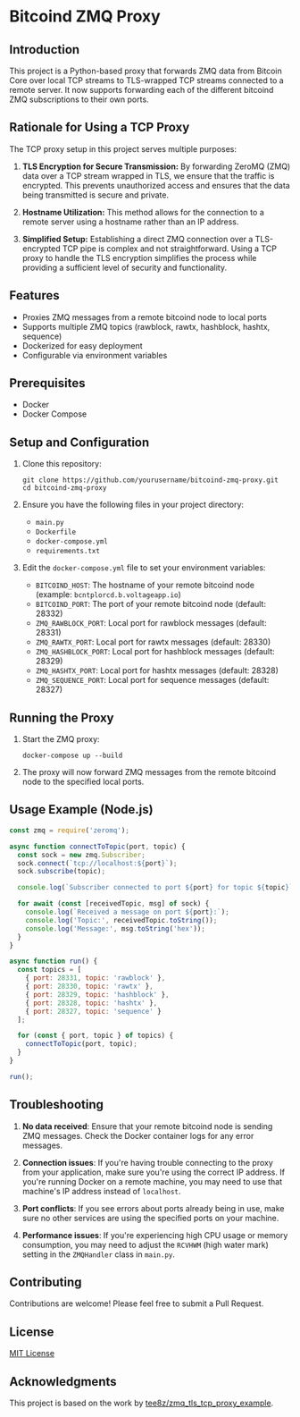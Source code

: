 # Bitcoind ZMQ Proxy

## Introduction
This project is a Python-based proxy that forwards ZMQ data from Bitcoin Core over local TCP streams to TLS-wrapped TCP streams connected to a remote server. It now supports forwarding each of the different bitcoind ZMQ subscriptions to their own ports.

## Rationale for Using a TCP Proxy
The TCP proxy setup in this project serves multiple purposes:

1. **TLS Encryption for Secure Transmission:** By forwarding ZeroMQ (ZMQ) data over a TCP stream wrapped in TLS, we ensure that the traffic is encrypted. This prevents unauthorized access and ensures that the data being transmitted is secure and private.

2. **Hostname Utilization:** This method allows for the connection to a remote server using a hostname rather than an IP address.

3. **Simplified Setup:** Establishing a direct ZMQ connection over a TLS-encrypted TCP pipe is complex and not straightforward. Using a TCP proxy to handle the TLS encryption simplifies the process while providing a sufficient level of security and functionality.

## Features
- Proxies ZMQ messages from a remote bitcoind node to local ports
- Supports multiple ZMQ topics (rawblock, rawtx, hashblock, hashtx, sequence)
- Dockerized for easy deployment
- Configurable via environment variables

## Prerequisites
- Docker
- Docker Compose

## Setup and Configuration

1. Clone this repository:
   ```
   git clone https://github.com/yourusername/bitcoind-zmq-proxy.git
   cd bitcoind-zmq-proxy
   ```

2. Ensure you have the following files in your project directory:
   - `main.py`
   - `Dockerfile`
   - `docker-compose.yml`
   - `requirements.txt`

3. Edit the `docker-compose.yml` file to set your environment variables:

   - `BITCOIND_HOST`: The hostname of your remote bitcoind node (example: `bcntplorcd.b.voltageapp.io`)
   - `BITCOIND_PORT`: The port of your remote bitcoind node (default: 28332)
   - `ZMQ_RAWBLOCK_PORT`: Local port for rawblock messages (default: 28331)
   - `ZMQ_RAWTX_PORT`: Local port for rawtx messages (default: 28330)
   - `ZMQ_HASHBLOCK_PORT`: Local port for hashblock messages (default: 28329)
   - `ZMQ_HASHTX_PORT`: Local port for hashtx messages (default: 28328)
   - `ZMQ_SEQUENCE_PORT`: Local port for sequence messages (default: 28327)

## Running the Proxy

1. Start the ZMQ proxy:
   ```
   docker-compose up --build
   ```

2. The proxy will now forward ZMQ messages from the remote bitcoind node to the specified local ports.

## Usage Example (Node.js)

```javascript
const zmq = require('zeromq');

async function connectToTopic(port, topic) {
  const sock = new zmq.Subscriber;
  sock.connect(`tcp://localhost:${port}`);
  sock.subscribe(topic);

  console.log(`Subscriber connected to port ${port} for topic ${topic}`);

  for await (const [receivedTopic, msg] of sock) {
    console.log(`Received a message on port ${port}:`);
    console.log('Topic:', receivedTopic.toString());
    console.log('Message:', msg.toString('hex'));
  }
}

async function run() {
  const topics = [
    { port: 28331, topic: 'rawblock' },
    { port: 28330, topic: 'rawtx' },
    { port: 28329, topic: 'hashblock' },
    { port: 28328, topic: 'hashtx' },
    { port: 28327, topic: 'sequence' }
  ];

  for (const { port, topic } of topics) {
    connectToTopic(port, topic);
  }
}

run();
```

## Troubleshooting

1. **No data received**: Ensure that your remote bitcoind node is sending ZMQ messages. Check the Docker container logs for any error messages.

2. **Connection issues**: If you're having trouble connecting to the proxy from your application, make sure you're using the correct IP address. If you're running Docker on a remote machine, you may need to use that machine's IP address instead of `localhost`.

3. **Port conflicts**: If you see errors about ports already being in use, make sure no other services are using the specified ports on your machine.

4. **Performance issues**: If you're experiencing high CPU usage or memory consumption, you may need to adjust the `RCVHWM` (high water mark) setting in the `ZMQHandler` class in `main.py`.

## Contributing
Contributions are welcome! Please feel free to submit a Pull Request.

## License
[MIT License](https://opensource.org/licenses/MIT)

## Acknowledgments
This project is based on the work by [tee8z/zmq_tls_tcp_proxy_example](https://github.com/tee8z/zmq_tls_tcp_proxy_example).